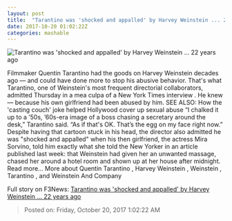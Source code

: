 ```yaml
---
layout: post
title:  "Tarantino was 'shocked and appalled' by Harvey Weinstein ... 22 years ago"
date: 2017-10-20 01:02:22Z
categories: mashable
---
```


![Tarantino was 'shocked and appalled' by Harvey Weinstein ... 22 years ago](https://i.amz.mshcdn.com/DuDAU66LiVQw_VRpe-Ne6_m7h1s=/1200x630/2017%2F10%2F20%2F26%2F5de663ee79c3423fbfb52d013d057216.76163.jpg)

Filmmaker Quentin Tarantino had the goods on Harvey Weinstein decades ago — and could have done more to stop his abusive behavior. That's what Tarantino, one of Weinstein's most frequent directorial collaborators, admitted Thursday in a mea culpa of a New York Times interview . He knew — because his own girlfriend had been abused by him. SEE ALSO: How the 'casting couch' joke helped Hollywood cover up sexual abuse “I chalked it up to a ’50s, ’60s-era image of a boss chasing a secretary around the desk,” Tarantino said. “As if that's OK. That’s the egg on my face right now.” Despite having that cartoon stuck in his head, the director also admitted he was "shocked and appalled" when his then girlfriend, the actress Mira Sorvino, told him exactly what she told the New Yorker in an article published last week: that Weinstein had given her an unwanted massage, chased her around a hotel room and shown up at her house after midnight. Read more... More about Quentin Tarantino , Harvey Weinstein , Weinstein , Tarantino , and Weinstein And Company


Full story on F3News: [Tarantino was 'shocked and appalled' by Harvey Weinstein ... 22 years ago](http://www.f3nws.com/n/BY4DNH)

> Posted on: Friday, October 20, 2017 1:02:22 AM
